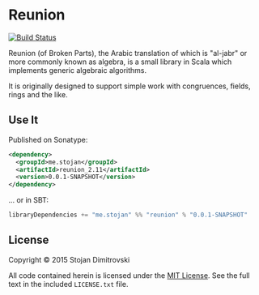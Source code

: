 # Reunion

[![Build Status](https://travis-ci.org/hf/reunion.svg)](https://travis-ci.org/hf/reunion)

Reunion (of Broken Parts), the Arabic translation of which is "al-jabr" or
more commonly known as algebra, is a small library in Scala which implements
generic algebraic algorithms.

It is originally designed to support simple work with congruences, fields,
rings and the like.

## Use It

Published on Sonatype:

```xml
<dependency>
  <groupId>me.stojan</groupId>
  <artifactId>reunion_2.11</artifactId>
  <version>0.0.1-SNAPSHOT</version>
</dependency>
```

... or in SBT:

```scala
libraryDependencies += "me.stojan" %% "reunion" % "0.0.1-SNAPSHOT"
```

## License

Copyright &copy; 2015 Stojan Dimitrovski

All code contained herein is licensed under the
[MIT License](http://opensource.org/licenses/MIT). See the full text in the
included `LICENSE.txt` file.
